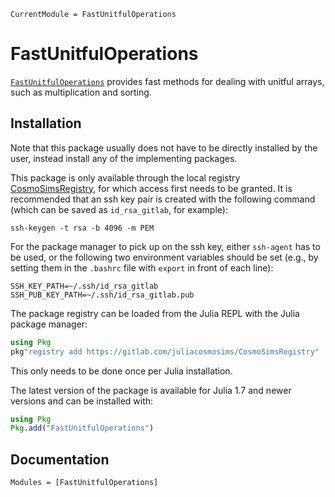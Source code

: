 ```@meta
CurrentModule = FastUnitfulOperations
```

# FastUnitfulOperations

[`FastUnitfulOperations`](https://github.com/lucasvalenzuela/FastUnitfulOperations.jl) provides fast
methods for dealing with unitful arrays, such as multiplication and sorting.


## Installation

Note that this package usually does not have to be directly installed by the user, instead install any of the
implementing packages.

This package is only available through the local registry
[CosmoSimsRegistry](https://gitlab.com/juliacosmosims/CosmoSimsRegistry), for which access first needs to be
granted. It is recommended that an ssh key pair is created with the following command (which can be saved
as `id_rsa_gitlab`, for example):
```
ssh-keygen -t rsa -b 4096 -m PEM
```

For the package manager to pick up on the ssh key, either `ssh-agent` has to be used, or the following two
environment variables should be set (e.g., by setting them in the `.bashrc` file with `export` in front of each
line):
```
SSH_KEY_PATH=~/.ssh/id_rsa_gitlab
SSH_PUB_KEY_PATH=~/.ssh/id_rsa_gitlab.pub
```

The package registry can be loaded from the Julia REPL with the Julia package manager:
```julia
using Pkg
pkg"registry add https://gitlab.com/juliacosmosims/CosmoSimsRegistry"
```
This only needs to be done once per Julia installation.

The latest version of the package is available for Julia 1.7 and newer versions and can be installed with:
```julia
using Pkg
Pkg.add("FastUnitfulOperations")
```

## Documentation

```@autodocs
Modules = [FastUnitfulOperations]
```
